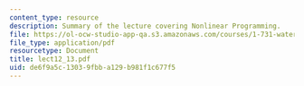 ```yaml
---
content_type: resource
description: Summary of the lecture covering Nonlinear Programming.
file: https://ol-ocw-studio-app-qa.s3.amazonaws.com/courses/1-731-water-resource-systems-fall-2006/de6f9a5c13039fbba129b981f1c677f5_lect12_13.pdf
file_type: application/pdf
resourcetype: Document
title: lect12_13.pdf
uid: de6f9a5c-1303-9fbb-a129-b981f1c677f5
---
```

